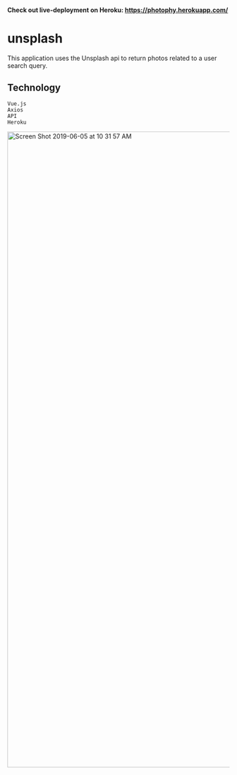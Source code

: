 #### Check out live-deployment on Heroku: https://photophy.herokuapp.com/

# unsplash
This application uses the Unsplash api to return photos related to a user search query.

## Technology
```
Vue.js
Axios
API
Heroku
```

<img width="1440" alt="Screen Shot 2019-06-05 at 10 31 57 AM" src="https://user-images.githubusercontent.com/20582868/58973545-711e8c80-877d-11e9-9d25-76f624a4a985.png">

